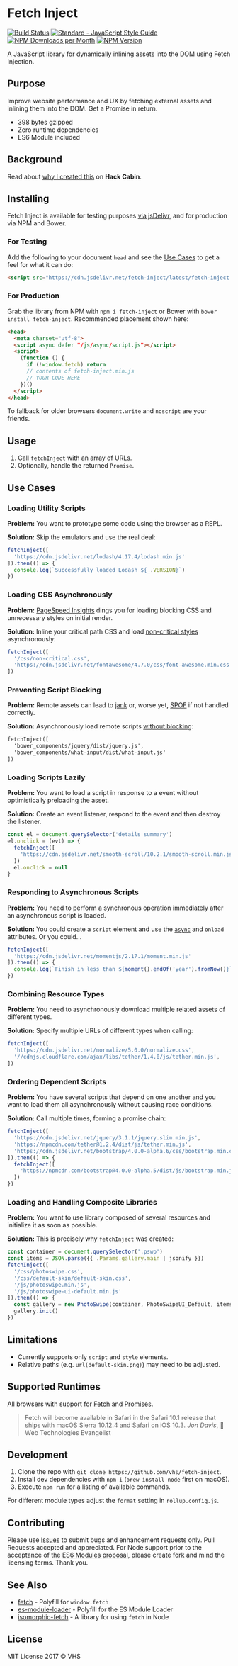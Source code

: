 # Fetch Inject

[![Build Status](https://travis-ci.org/vhs/fetch-inject.svg?branch=master)](https://travis-ci.org/vhs/fetch-inject)
[![Standard - JavaScript Style Guide](https://img.shields.io/badge/code_style-standard-brightgreen.svg)](http://standardjs.com/)
[![NPM Downloads per Month](https://img.shields.io/npm/dm/fetch-inject.svg)](https://www.npmjs.com/package/fetch-inject)
[![NPM Version](https://img.shields.io/npm/v/fetch-inject.svg)](https://www.npmjs.com/package/fetch-inject)

A JavaScript library for dynamically inlining assets into the DOM using Fetch Injection.

## Purpose

Improve website performance and UX by fetching external assets and inlining them into the DOM. Get a Promise in return.

- 398 bytes gzipped
- Zero runtime dependencies
- ES6 Module included

## Background

Read about [why I created this](https://hackcabin.com/post/managing-asynchronous-dependencies-javascript/) on **Hack Cabin**.

## Installing

Fetch Inject is available for testing purposes [via jsDelivr](http://www.jsdelivr.com/projects/fetch-inject), and for production via NPM and Bower.

### For Testing

Add the following to your document `head` and see the [Use Cases](#use-cases) to get a feel for what it can do:

```html
<script src="https://cdn.jsdelivr.net/fetch-inject/latest/fetch-inject.min.js"></script>
```

### For Production

Grab the library from NPM with `npm i fetch-inject` or Bower with `bower install fetch-inject`. Recommended placement shown here:

```html
<head>
  <meta charset="utf-8">
  <script async defer "/js/async/script.js"></script>
  <script>
    (function () {
      if (!window.fetch) return
      // contents of fetch-inject.min.js
      // YOUR CODE HERE
    })()
  </script>
</head>
```

To fallback for older browsers `document.write` and `noscript` are your friends.

## Usage

1. Call `fetchInject` with an array of URLs.
1. Optionally, handle the returned `Promise`.

## Use Cases

### Loading Utility Scripts

**Problem:**
You want to prototype some code using the browser as a REPL.

**Solution:**
Skip the emulators and use the real deal:

```js
fetchInject([
  'https://cdn.jsdelivr.net/lodash/4.17.4/lodash.min.js'
]).then(() => {
  console.log(`Successfully loaded Lodash ${_.VERSION}`)
})
```

### Loading CSS Asynchronously

**Problem:**
[PageSpeed Insights](https://developers.google.com/speed/pagespeed/insights/) dings you for loading blocking CSS and unnecessary styles on initial render.

**Solution:**
Inline your critical path CSS and load [non-critical styles](https://gist.github.com/scottjehl/87176715419617ae6994) asynchronously:

```js
fetchInject([
  '/css/non-critical.css',
  'https://cdn.jsdelivr.net/fontawesome/4.7.0/css/font-awesome.min.css'
])
```

### Preventing Script Blocking

**Problem:**
Remote assets can lead to [jank](http://jankfree.org/) or, worse yet, [SPOF](https://www.stevesouders.com/blog/2010/06/01/frontend-spof/) if not handled correctly.

**Solution:**
Asynchronously load remote scripts [without blocking](https://www.stevesouders.com/blog/2009/04/27/loading-scripts-without-blocking/):

```html
fetchInject([
  'bower_components/jquery/dist/jquery.js',
  'bower_components/what-input/dist/what-input.js'
])
```

### Loading Scripts Lazily

**Problem:**
You want to load a script in response to a event without optimistically preloading the asset.

**Solution:**
Create an event listener, respond to the event and then destroy the listener.

```js
const el = document.querySelector('details summary')
el.onclick = (evt) => {
  fetchInject([
    'https://cdn.jsdelivr.net/smooth-scroll/10.2.1/smooth-scroll.min.js'
  ])
  el.onclick = null  
}
```

### Responding to Asynchronous Scripts

**Problem:**
You need to perform a synchronous operation immediately after an asynchronous script is loaded.

**Solution:**
You could create a `script` element and use the [`async`](http://devdocs.io/html/attributes#async-attribute) and `onload` attributes. Or you could...

```js
fetchInject([
  'https://cdn.jsdelivr.net/momentjs/2.17.1/moment.min.js'
]).then(() => {
  console.log(`Finish in less than ${moment().endOf('year').fromNow()}`)
})
```

### Combining Resource Types

**Problem:**
You need to asynchronously download multiple related assets of different types.

**Solution:**
Specify multiple URLs of different types when calling:

```js
fetchInject([
  'https://cdn.jsdelivr.net/normalize/5.0.0/normalize.css',
  '//cdnjs.cloudflare.com/ajax/libs/tether/1.4.0/js/tether.min.js',
])
```

### Ordering Dependent Scripts

**Problem:**
You have several scripts that depend on one another and you want to load them all asynchronously without causing race conditions.

**Solution:**
Call multiple times, forming a promise chain:

```js
fetchInject([
  'https://cdn.jsdelivr.net/jquery/3.1.1/jquery.slim.min.js',
  'https://npmcdn.com/tether@1.2.4/dist/js/tether.min.js',
  'https://cdn.jsdelivr.net/bootstrap/4.0.0-alpha.6/css/bootstrap.min.css'
]).then(() => {
  fetchInject([
    'https://npmcdn.com/bootstrap@4.0.0-alpha.5/dist/js/bootstrap.min.js'
  ])
})
```

### Loading and Handling Composite Libraries

**Problem:**
You want to use library composed of several resources and initialize it as soon as possible.

**Solution:**
This is precisely why `fetchInject` was created:

```js
const container = document.querySelector('.pswp')
const items = JSON.parse({{ .Params.gallery.main | jsonify }})
fetchInject([
  '/css/photoswipe.css',
  '/css/default-skin/default-skin.css',
  '/js/photoswipe.min.js',
  '/js/photoswipe-ui-default.min.js'
]).then(() => {
  const gallery = new PhotoSwipe(container, PhotoSwipeUI_Default, items)
  gallery.init()
})
```

## Limitations

- Currently supports only `script` and `style` elements.
- Relative paths (e.g. `url(default-skin.png)`) may need to be adjusted.

## Supported Runtimes

All browsers with support for [Fetch](http://caniuse.com/#feat=fetch) and [Promises](http://caniuse.com/#search=promises).

<blockquote>
  Fetch will become available in Safari in the Safari 10.1 release that ships with macOS Sierra 10.12.4 and Safari on iOS 10.3.
  <cite>Jon Davis</cite>,  Web Technologies Evangelist
</blockquote>

## Development

1. Clone the repo with `git clone https://github.com/vhs/fetch-inject`.
1. Install dev dependencies with `npm i` (`brew install node` first on macOS).
1. Execute `npm run` for a listing of available commands.

For different module types adjust the `format` setting in `rollup.config.js`.

## Contributing

Please use [Issues](https://github.com/vhs/fetch-inject/issues) to submit bugs and enhancement requests only. Pull Requests accepted and appreciated. For Node support prior to the acceptance of the [ES6 Modules proposal](https://github.com/nodejs/node-eps/blob/master/002-es6-modules.md), please create fork and mind the licensing terms. Thank you.

## See Also

- [fetch](https://github.com/github/fetch) - Polyfill for `window.fetch`
- [es-module-loader](https://github.com/ModuleLoader/es-module-loader) - Polyfill for the ES Module Loader
- [isomorphic-fetch](https://github.com/matthew-andrews/isomorphic-fetch) - A library for using `fetch` in Node

## License

MIT License 2017 © VHS
